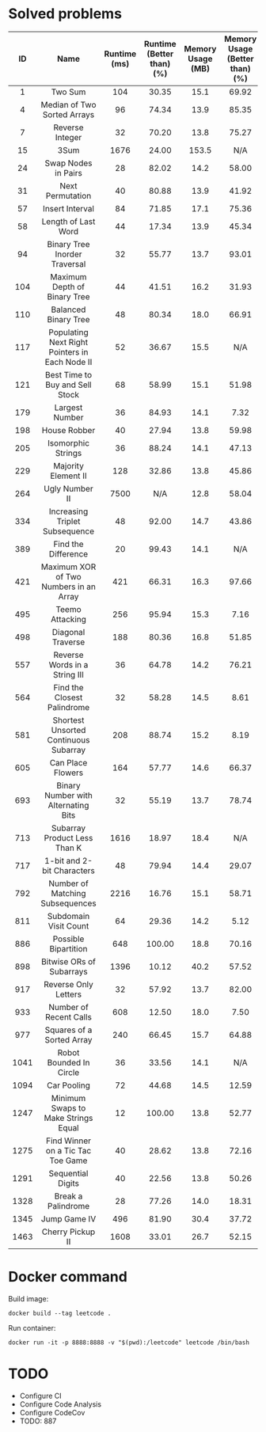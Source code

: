 # Solved problems

|  ID   |                      Name                      | Runtime (ms) | Runtime (Better than) (%) | Memory Usage (MB) | Memory Usage (Better than) (%) |
| :---: | :--------------------------------------------: | :----------: | :-----------------------: | :---------------: | :----------------------------: |
|   1   |                    Two Sum                     |     104      |           30.35           |       15.1        |             69.92              |
|   4   |          Median of Two Sorted Arrays           |      96      |           74.34           |       13.9        |             85.35              |
|   7   |                Reverse Integer                 |      32      |           70.20           |       13.8        |             75.27              |
|  15   |                      3Sum                      |     1676     |           24.00           |       153.5       |              N/A               |
|  24   |              Swap Nodes in Pairs               |      28      |           82.02           |       14.2        |             58.00              |
|  31   |                Next Permutation                |      40      |           80.88           |       13.9        |             41.92              |
|  57   |                Insert Interval                 |      84      |           71.85           |       17.1        |             75.36              |
|  58   |              Length of Last Word               |      44      |           17.34           |       13.9        |             45.34              |
|  94   |         Binary Tree Inorder Traversal          |      32      |           55.77           |       13.7        |             93.01              |
|  104  |          Maximum Depth of Binary Tree          |      44      |           41.51           |       16.2        |             31.93              |
|  110  |              Balanced Binary Tree              |      48      |           80.34           |       18.0        |             66.91              |
|  117  | Populating Next Right Pointers in Each Node II |      52      |           36.67           |       15.5        |              N/A               |
|  121  |        Best Time to Buy and Sell Stock         |      68      |           58.99           |       15.1        |             51.98              |
|  179  |                 Largest Number                 |      36      |           84.93           |       14.1        |              7.32              |
|  198  |                  House Robber                  |      40      |           27.94           |       13.8        |             59.98              |
|  205  |               Isomorphic Strings               |      36      |           88.24           |       14.1        |             47.13              |
|  229  |              Majority Element II               |     128      |           32.86           |       13.8        |             45.86              |
|  264  |                 Ugly Number II                 |     7500     |            N/A            |       12.8        |             58.04              |
|  334  |         Increasing Triplet Subsequence         |      48      |           92.00           |       14.7        |             43.86              |
|  389  |              Find the Difference               |      20      |           99.43           |       14.1        |              N/A               |
|  421  |     Maximum XOR of Two Numbers in an Array     |     421      |           66.31           |       16.3        |             97.66              |
|  495  |                Teemo Attacking                 |     256      |           95.94           |       15.3        |              7.16              |
|  498  |               Diagonal Traverse                |     188      |           80.36           |       16.8        |             51.85              |
|  557  |         Reverse Words in a String III          |      36      |           64.78           |       14.2        |             76.21              |
|  564  |          Find the Closest Palindrome           |      32      |           58.28           |       14.5        |              8.61              |
|  581  |     Shortest Unsorted Continuous Subarray      |     208      |           88.74           |       15.2        |              8.19              |
|  605  |               Can Place Flowers                |     164      |           57.77           |       14.6        |             66.37              |
|  693  |      Binary Number with Alternating Bits       |      32      |           55.19           |       13.7        |             78.74              |
|  713  |          Subarray Product Less Than K          |     1616     |           18.97           |       18.4        |              N/A               |
|  717  |           1-bit and 2-bit Characters           |      48      |           79.94           |       14.4        |             29.07              |
|  792  |        Number of Matching Subsequences         |     2216     |           16.76           |       15.1        |             58.71              |
|  811  |             Subdomain Visit Count              |      64      |           29.36           |       14.2        |              5.12              |
|  886  |              Possible Bipartition              |     648      |          100.00           |       18.8        |             70.16              |
|  898  |            Bitwise ORs of Subarrays            |     1396     |           10.12           |       40.2        |             57.52              |
|  917  |              Reverse Only Letters              |      32      |           57.92           |       13.7        |             82.00              |
|  933  |             Number of Recent Calls             |     608      |           12.50           |       18.0        |              7.50              |
|  977  |           Squares of a Sorted Array            |     240      |           66.45           |       15.7        |             64.88              |
| 1041  |            Robot Bounded In Circle             |      36      |           33.56           |       14.1        |              N/A               |
| 1094  |                  Car Pooling                   |      72      |           44.68           |       14.5        |             12.59              |
| 1247  |      Minimum Swaps to Make Strings Equal       |      12      |          100.00           |       13.8        |             52.77              |
| 1275  |       Find Winner on a Tic Tac Toe Game        |      40      |           28.62           |       13.8        |             72.16              |
| 1291  |               Sequential Digits                |      40      |           22.56           |       13.8        |             50.26              |
| 1328  |               Break a Palindrome               |      28      |           77.26           |       14.0        |             18.31              |
| 1345  |                  Jump Game IV                  |     496      |           81.90           |       30.4        |             37.72              |
| 1463  |                Cherry Pickup II                |     1608     |           33.01           |       26.7        |             52.15              |

# Docker command

Build image:

```console
docker build --tag leetcode .
```

Run container:

```console
docker run -it -p 8888:8888 -v "$(pwd):/leetcode" leetcode /bin/bash
```

# TODO

-   Configure CI
-   Configure Code Analysis
-   Configure CodeCov
-   TODO: 887